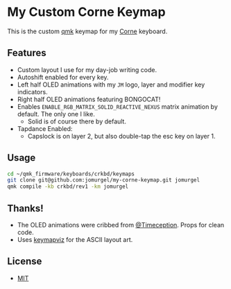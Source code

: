 # My Custom Corne Keymap
This is the custom [qmk](https://docs.qmk.fm/) keymap for my [Corne](https://github.com/foostan/crkbd) keyboard.

## Features
- Custom layout I use for my day-job writing code.
- Autoshift enabled for every key.
- Left half OLED animations with my `JM` logo, layer and modifier key indicators.
- Right half OLED animations featuring BONGOCAT!
- Enables `ENABLE_RGB_MATRIX_SOLID_REACTIVE_NEXUS` matrix animation by default. The only one I like.
  - Solid is of course there by default.
- Tapdance Enabled:
  - Capslock is on layer 2, but also double-tap the esc key on layer 1.

## Usage
```bash
cd ~/qmk_firmware/keyboards/crkbd/keymaps
git clone git@github.com:jomurgel/my-corne-keymap.git jomurgel
qmk compile -kb crkbd/rev1 -km jomurgel
```

## Thanks!
- The OLED animations were cribbed from [@Timeception](https://github.com/Timception/Corne). Props for clean code.
- Uses [keymapviz](https://github.com/yskoht/keymapviz) for the ASCII layout art.

## License
- [MIT](./LICENSE)
